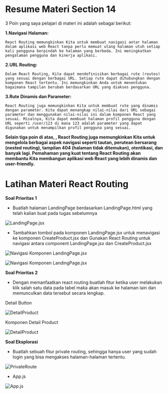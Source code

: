 # Resume Materi Section 14

3 Poin yang saya pelajari di materi ini adalah sebagai berikut: 


**1.Navigasi Halaman:**

    React Routing memungkinkan Kita untuk membuat navigasi antar halaman dalam aplikasi web React tanpa perlu memuat ulang halaman utuh setiap kali pengguna berpindah ke halaman yang berbeda. Ini meningkatkan pengalaman pengguna dan kinerja aplikasi.

**2.URL Routing:**

    Dalam React Routing, Kita dapat mendefinisikan berbagai rute (routes) yang sesuai dengan berbagai URL. Setiap rute dapat dihubungkan dengan komponen React tertentu. Ini memungkinkan Anda untuk menentukan bagaimana tampilan berubah berdasarkan URL yang diakses pengguna.

**3.Rute Dinamis dan Parameter:**

    React Routing juga memungkinkan Kita untuk membuat rute yang dinamis dengan parameter. Kita dapat menangkap nilai-nilai dari URL sebagai parameter dan menggunakan nilai-nilai ini dalam komponen React yang sesuai. Misalnya, Kita dapat membuat halaman profil pengguna dengan URL seperti /user/123 di mana 123 adalah parameter yang dapat digunakan untuk menampilkan profil pengguna yang sesuai.


**Selain tiga poin di atas, , React Routing juga memungkinkan Kita untuk mengelola berbagai aspek navigasi seperti tautan, perutean bersarang (nested routing), tampilan 404 (halaman tidak ditemukan), otentikasi, dan banyak lagi. Pemahaman yang kuat tentang React Routing akan membantu Kita membangun aplikasi web React yang lebih dinamis dan user-friendly.**

# Latihan Materi React Routing

**Soal Prioritas 1** 

-    Buatlah halaman LandingPage berdasarkan LandingPage.html yang telah kalian buat pada tugas sebelumnya

![LandingPage.jsx](https://github.com/yuumens/react_Ahmad-Rizky-Has/blob/feat/React-Routing/14_React%20Routing/ScreenShots/LandingPage.jsx.png)


-    Tambahkan tombol pada komponen LandingPage.jsx untuk menavigasi ke komponen CreateProduct.jsx dan Gunakan React Routing untuk navigasi antara component LandingPage.jsx dan CreateProduct.jsx

![Navigasi Komponen LandingPage.jsx](https://github.com/yuumens/react_Ahmad-Rizky-Has/blob/feat/React-Routing/14_React%20Routing/ScreenShots/CreateProduckClick.png)

![Navigasi Komponen LandingPage.jsx](https://github.com/yuumens/react_Ahmad-Rizky-Has/blob/feat/React-Routing/14_React%20Routing/ScreenShots/CreateProduckClick-2.png)



**Soal Prioritas 2**
  
-    Dengan memanfaatkan react routing buatlah fitur ketika user melakukan klik salah satu data pada tabel maka akan masuk ke halaman lain dan memunculkan data tersebut secara lengkap.

Detail Button

![DetailProduct](https://github.com/yuumens/react_Ahmad-Rizky-Has/blob/feat/React-Routing/14_React%20Routing/ScreenShots/Details.png)


Komponen Detail Product

![DetailProduct](https://github.com/yuumens/react_Ahmad-Rizky-Has/blob/feat/React-Routing/14_React%20Routing/ScreenShots/ProductDetails.png)



**Soal Eksplorasi**

-    Buatlah sebuah fitur private routing, sehingga hanya user yang sudah login yang bisa mengakses halaman-halaman tertentu.

![PrivateRoute](https://github.com/yuumens/react_Ahmad-Rizky-Has/blob/feat/React-Routing/14_React%20Routing/ScreenShots/PrivateRoutes.png)


-    App.js

![App.js](https://github.com/yuumens/react_Ahmad-Rizky-Has/blob/feat/React-Routing/14_React%20Routing/ScreenShots/App.js.png)
